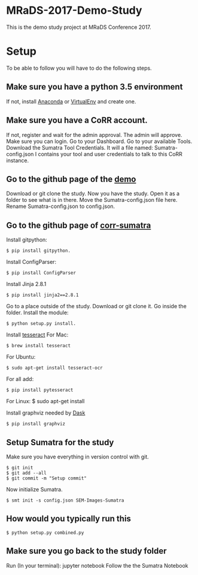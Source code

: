 # MRaDS-2017-Demo-Study

This is the demo study project at MRaDS Conference 2017.

# Setup

To be able to follow you will have to do the following steps.

## Make sure you have a python 3.5 environment

If not, install [Anaconda](https://www.anaconda.com/download/#macos) or [VirtualEnv](https://virtualenv.pypa.io/en/stable/installation/) and create one.

## Make sure you have a CoRR account.

If not, register and wait for the admin approval.
The admin will approve.
Make sure you can login.
Go to your Dashboard.
Go to your available Tools.
Download the Sumatra Tool Credentials.
It will a file named: Sumatra-config.json
I contains your tool and user credentials to talk to this CoRR instance.

## Go to the github page of the [demo](https://github.com/usnistgov/MRaDS-2017-Demo-Study)

Download or git clone the study.
Now you have the study.
Open it as a folder to see what is in there.
Move the Sumatra-config.json file here.
Rename Sumatra-config.json to config.json.

## Go to the github page of [corr-sumatra](https://github.com/usnistgov/corr-sumatra)

Install gitpython: 

	$ pip install gitpython.

Install ConfigParser:

	$ pip install ConfigParser

Install Jinja 2.8.1

	$ pip install jinja2==2.8.1

Go to a place outside of the study.
Download or git clone it.
Go inside the folder.
Install the module:

	$ python setup.py install.

Install [tesseract](https://github.com/tesseract-ocr/tesseract/wiki)
For Mac:

	$ brew install tesseract

For Ubuntu:

	$ sudo apt-get install tesseract-ocr

For all add:

	$ pip install pytesseract
	
For Linux:
	$ sudo apt-get install 

Install graphviz needed by [Dask](https://dask.pydata.org/en/latest/)

	$ pip install graphviz

## Setup Sumatra for the study

Make sure you have everything in version control with git.
	
	$ git init
	$ git add --all
	$ git commit -m "Setup commit"

Now initialize Sumatra.

	$ smt init -s config.json SEM-Images-Sumatra

## How would you typically run this
	
	$ python setup.py combined.py

## Make sure you go back to the study folder

Run (In your terminal): jupyter notebook
Follow the the Sumatra Notebook
